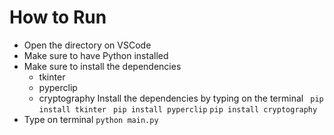 # How to Run 

- Open the directory on VSCode 
- Make sure to have Python installed
- Make sure to install the dependencies 
    - tkinter
    - pyperclip 
    - cryptography
  Install the dependencies by typing on the terminal 
  ` pip install tkinter`
  ` pip install pyperclip`
  ` pip install cryptography `
- Type on terminal
 ` python main.py `